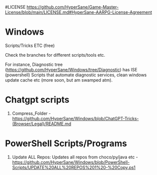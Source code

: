 #LICENSE https://github.com/HyperSane/Game-Master-License/blob/main/LICENSE.md#HyperSane-AARPG-License-Agreement

# Windows
Scripts/Tricks ETC (free)

Check the branches for different scripts/tools etc.

For instance, Diagnostic tree (https://github.com/HyperSane/Windows/tree/Diagnostic) has ISE (powershell) Scripts that automate diagnostic services, clean windows update cache etc (more soon, but am swamped atm).


# Chatgpt scripts
1. Compress_Folder - https://github.com/HyperSane/Windows/blob/ChatGPT-Tricks-(Browser/Legal)/README.md




# PowerShell Scripts/Programs

1. Update ALL Repos: Updates all repos from choco/py/java etc - https://github.com/HyperSane/Windows/blob/PowerShell-Scripts/UPDATE%20ALL%20REPOS%201%20-%20Copy.ps1

